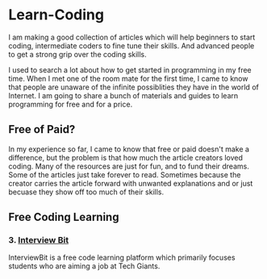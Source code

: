 # Learn-Coding
I am making a good collection of articles which will help beginners to start coding, intermediate coders to fine tune their skills. And advanced people to get a strong grip over the coding skills. 

I used to search a lot about how to get started in programming in my free time. When I met one of the room mate for the first time, I came to know that people are unaware of the infinite possiblities they have in the world of Internet. I am going to share a bunch of materials and guides to learn programming for free and for a price. 

## Free of Paid?
In my experience so far, I came to know that free or paid doesn't make a difference, but the problem is that how much the article creators loved coding. Many of the resources are just for fun, and to fund their dreams. Some of the articles just take forever to read. Sometimes because the creator carries the article forward with unwanted explanations and or just becuase they show off too much of their skills. 

## Free Coding Learning

### 3. [Interview Bit](http://interviewbit.com)
InterviewBit is a free code learning platform which primarily focuses students who are aiming a job at Tech Giants. 
